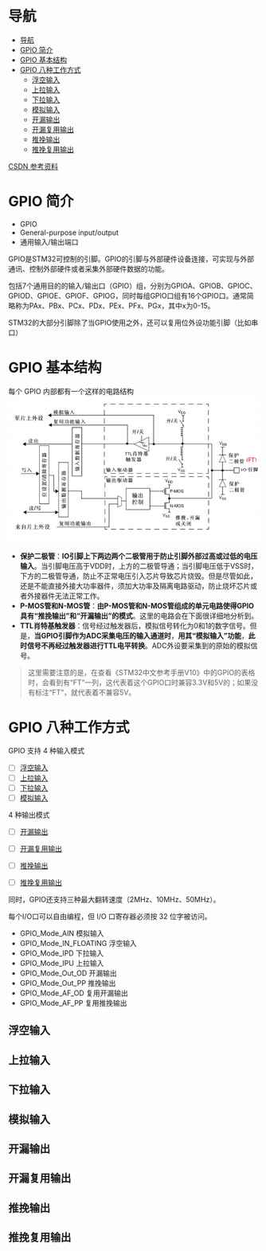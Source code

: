 # 导航
- [导航](#导航)
- [GPIO 简介](#gpio-简介)
- [GPIO 基本结构](#gpio-基本结构)
- [GPIO 八种工作方式](#gpio-八种工作方式)
  - [浮空输入](#浮空输入)
  - [上拉输入](#上拉输入)
  - [下拉输入](#下拉输入)
  - [模拟输入](#模拟输入)
  - [开漏输出](#开漏输出)
  - [开漏复用输出](#开漏复用输出)
  - [推挽输出](#推挽输出)
  - [推挽复用输出](#推挽复用输出)


[CSDN 参考资料](https://blog.csdn.net/qq_38410730/article/details/79858906)

# GPIO 简介
- GPIO
- General-purpose input/output
- 通用输入/输出端口

GPIO是STM32可控制的引脚。GPIO的引脚与外部硬件设备连接，可实现与外部通讯、控制外部硬件或者采集外部硬件数据的功能。

包括7个通用目的的输入/输出口（GPIO）组，分别为GPIOA、GPIOB、GPIOC、GPIOD、GPIOE、GPIOF、GPIOG，同时每组GPIO口组有16个GPIO口。通常简略称为PAx、PBx、PCx、PDx、PEx、PFx、PGx，其中x为0-15。

STM32的大部分引脚除了当GPIO使用之外，还可以复用位外设功能引脚（比如串口）


# GPIO 基本结构
每个 GPIO 内部都有一个这样的电路结构
![gpio](img/gpio.png)
- **保护二极管**：**IO引脚上下两边两个二极管用于防止引脚外部过高或过低的电压输入**。当引脚电压高于VDD时，上方的二极管导通；当引脚电压低于VSS时，下方的二极管导通，防止不正常电压引入芯片导致芯片烧毁。但是尽管如此，还是不能直接外接大功率器件，须加大功率及隔离电路驱动，防止烧坏芯片或者外接器件无法正常工作。
- **P-MOS管和N-MOS管**：**由P-MOS管和N-MOS管组成的单元电路使得GPIO具有“推挽输出”和“开漏输出”的模式**。这里的电路会在下面很详细地分析到。
- **TTL肖特基触发器**：信号经过触发器后，模拟信号转化为0和1的数字信号。但是，**当GPIO引脚作为ADC采集电压的输入通道时**，**用其“模拟输入”功能**，**此时信号不再经过触发器进行TTL电平转换**。ADC外设要采集到的原始的模拟信号。

> 这里需要注意的是，在查看《STM32中文参考手册V10》中的GPIO的表格时，会看到有“FT”一列，这代表着这个GPIO口时兼容3.3V和5V的；如果没有标注“FT”，就代表着不兼容5V。


# GPIO 八种工作方式
GPIO 支持 4 种输入模式
- [ ] [浮空输入](#浮空输入)
- [ ] [上拉输入](#上拉输入)
- [ ] [下拉输入](#下拉输入)
- [ ] [模拟输入](#模拟输入)

4 种输出模式
- [ ] [开漏输出](#开漏输出)
- [ ] [开漏复用输出](#开漏复用输出)
- [ ] [推挽输出](#推挽输出)
- [ ] [推挽复用输出](#推挽复用输出)



同时，GPIO还支持三种最大翻转速度（2MHz、10MHz、50MHz）。

每个I/O口可以自由编程，但 I/O 口寄存器必须按 32 位字被访问。
- GPIO_Mode_AIN 模拟输入
- GPIO_Mode_IN_FLOATING 浮空输入
- GPIO_Mode_IPD 下拉输入
- GPIO_Mode_IPU 上拉输入
- GPIO_Mode_Out_OD 开漏输出
- GPIO_Mode_Out_PP 推挽输出
- GPIO_Mode_AF_OD 复用开漏输出
- GPIO_Mode_AF_PP 复用推挽输出

## 浮空输入


## 上拉输入

## 下拉输入

## 模拟输入

## 开漏输出

## 开漏复用输出

## 推挽输出

## 推挽复用输出